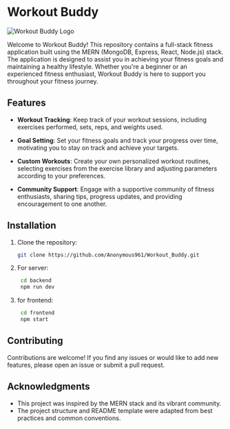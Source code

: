 # Workout Buddy

![Workout Buddy Logo](https://github.com/Anonymous961/Workout_Buddy/blob/main/logo.png)

Welcome to Workout Buddy! This repository contains a full-stack fitness application built using the MERN (MongoDB, Express, React, Node.js) stack. The application is designed to assist you in achieving your fitness goals and maintaining a healthy lifestyle. Whether you're a beginner or an experienced fitness enthusiast, Workout Buddy is here to support you throughout your fitness journey.

## Features

- **Workout Tracking**: Keep track of your workout sessions, including exercises performed, sets, reps, and weights used.

- **Goal Setting**: Set your fitness goals and track your progress over time, motivating you to stay on track and achieve your targets.
- **Custom Workouts**: Create your own personalized workout routines, selecting exercises from the exercise library and adjusting parameters according to your preferences.

- **Community Support**: Engage with a supportive community of fitness enthusiasts, sharing tips, progress updates, and providing encouragement to one another.

## Installation

1. Clone the repository:

   ```bash
   git clone https://github.com/Anonymous961/Workout_Buddy.git
   ```

2. For server:

   ```bash
    cd backend
    npm run dev
   ```

3. for frontend:

   ```bash
    cd frontend
    npm start
   ```

## Contributing

Contributions are welcome! If you find any issues or would like to add new features, please open an issue or submit a pull request.

## Acknowledgments

- This project was inspired by the MERN stack and its vibrant community.
- The project structure and README template were adapted from best practices and common conventions.
